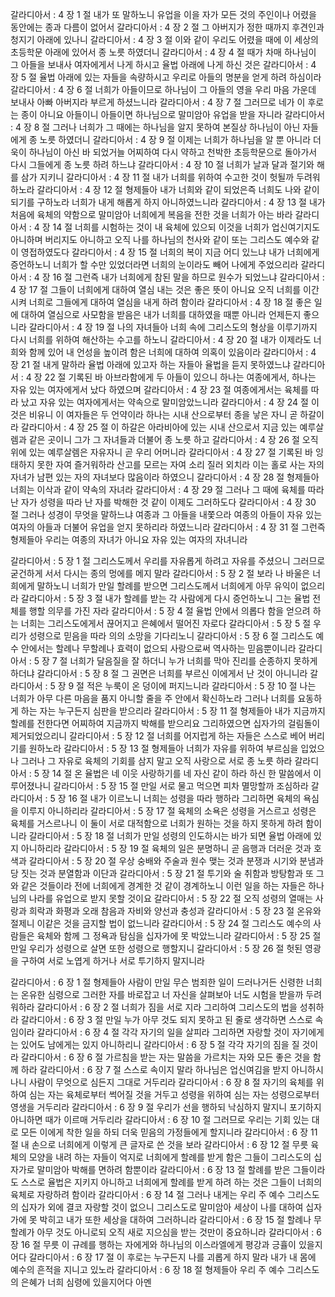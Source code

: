 갈라디아서 : 4 장 1 절 내가 또 말하노니 유업을 이을 자가 모든 것의 주인이나 어렸을 동안에는 종과 다름이 없어서
갈라디아서 : 4 장 2 절 그 아버지가 정한 때까지 후견인과 청지기 아래에 있나니
갈라디아서 : 4 장 3 절 이와 같이 우리도 어렸을 때에 이 세상의 초등학문 아래에 있어서 종 노릇 하였더니
갈라디아서 : 4 장 4 절 때가 차매 하나님이 그 아들을 보내사 여자에게서 나게 하시고 율법 아래에 나게 하신 것은
갈라디아서 : 4 장 5 절 율법 아래에 있는 자들을 속량하시고 우리로 아들의 명분을 얻게 하려 하심이라
갈라디아서 : 4 장 6 절 너희가 아들이므로 하나님이 그 아들의 영을 우리 마음 가운데 보내사 아빠 아버지라 부르게 하셨느니라
갈라디아서 : 4 장 7 절 그러므로 네가 이 후로는 종이 아니요 아들이니 아들이면 하나님으로 말미암아 유업을 받을 자니라
갈라디아서 : 4 장 8 절 그러나 너희가 그 때에는 하나님을 알지 못하여 본질상 하나님이 아닌 자들에게 종 노릇 하였더니
갈라디아서 : 4 장 9 절 이제는 너희가 하나님을 알 뿐 아니라 더욱이 하나님이 아신 바 되었거늘 어찌하여 다시 약하고 천박한 초등학문으로 돌아가서 다시 그들에게 종 노릇 하려 하느냐
갈라디아서 : 4 장 10 절 너희가 날과 달과 절기와 해를 삼가 지키니
갈라디아서 : 4 장 11 절 내가 너희를 위하여 수고한 것이 헛될까 두려워하노라
갈라디아서 : 4 장 12 절 형제들아 내가 너희와 같이 되었은즉 너희도 나와 같이 되기를 구하노라 너희가 내게 해롭게 하지 아니하였느니라
갈라디아서 : 4 장 13 절 내가 처음에 육체의 약함으로 말미암아 너희에게 복음을 전한 것을 너희가 아는 바라
갈라디아서 : 4 장 14 절 너희를 시험하는 것이 내 육체에 있으되 이것을 너희가 업신여기지도 아니하며 버리지도 아니하고 오직 나를 하나님의 천사와 같이 또는 그리스도 예수와 같이 영접하였도다
갈라디아서 : 4 장 15 절 너희의 복이 지금 어디 있느냐 내가 너희에게 증언하노니 너희가 할 수만 있었더라면 너희의 눈이라도 빼어 나에게 주었으리라
갈라디아서 : 4 장 16 절 그런즉 내가 너희에게 참된 말을 하므로 원수가 되었느냐
갈라디아서 : 4 장 17 절 그들이 너희에게 대하여 열심 내는 것은 좋은 뜻이 아니요 오직 너희를 이간시켜 너희로 그들에게 대하여 열심을 내게 하려 함이라
갈라디아서 : 4 장 18 절 좋은 일에 대하여 열심으로 사모함을 받음은 내가 너희를 대하였을 때뿐 아니라 언제든지 좋으니라
갈라디아서 : 4 장 19 절 나의 자녀들아 너희 속에 그리스도의 형상을 이루기까지 다시 너희를 위하여 해산하는 수고를 하노니
갈라디아서 : 4 장 20 절 내가 이제라도 너희와 함께 있어 내 언성을 높이려 함은 너희에 대하여 의혹이 있음이라
갈라디아서 : 4 장 21 절 내게 말하라 율법 아래에 있고자 하는 자들아 율법을 듣지 못하였느냐
갈라디아서 : 4 장 22 절 기록된 바 아브라함에게 두 아들이 있으니 하나는 여종에게서, 하나는 자유 있는 여자에게서 났다 하였으며
갈라디아서 : 4 장 23 절 여종에게서는 육체를 따라 났고 자유 있는 여자에게서는 약속으로 말미암았느니라
갈라디아서 : 4 장 24 절 이것은 비유니 이 여자들은 두 언약이라 하나는 시내 산으로부터 종을 낳은 자니 곧 하갈이라
갈라디아서 : 4 장 25 절 이 하갈은 아라비아에 있는 시내 산으로서 지금 있는 예루살렘과 같은 곳이니 그가 그 자녀들과 더불어 종 노릇 하고
갈라디아서 : 4 장 26 절 오직 위에 있는 예루살렘은 자유자니 곧 우리 어머니라
갈라디아서 : 4 장 27 절 기록된 바 잉태하지 못한 자여 즐거워하라 산고를 모르는 자여 소리 질러 외치라 이는 홀로 사는 자의 자녀가 남편 있는 자의 자녀보다 많음이라 하였으니
갈라디아서 : 4 장 28 절 형제들아 너희는 이삭과 같이 약속의 자녀라
갈라디아서 : 4 장 29 절 그러나 그 때에 육체를 따라 난 자가 성령을 따라 난 자를 박해한 것 같이 이제도 그러하도다
갈라디아서 : 4 장 30 절 그러나 성경이 무엇을 말하느냐 여종과 그 아들을 내쫓으라 여종의 아들이 자유 있는 여자의 아들과 더불어 유업을 얻지 못하리라 하였느니라
갈라디아서 : 4 장 31 절 그런즉 형제들아 우리는 여종의 자녀가 아니요 자유 있는 여자의 자녀니라


갈라디아서 : 5 장 1 절 그리스도께서 우리를 자유롭게 하려고 자유를 주셨으니 그러므로 굳건하게 서서 다시는 종의 멍에를 메지 말라
갈라디아서 : 5 장 2 절 보라 나 바울은 너희에게 말하노니 너희가 만일 할례를 받으면 그리스도께서 너희에게 아무 유익이 없으리라
갈라디아서 : 5 장 3 절 내가 할례를 받는 각 사람에게 다시 증언하노니 그는 율법 전체를 행할 의무를 가진 자라
갈라디아서 : 5 장 4 절 율법 안에서 의롭다 함을 얻으려 하는 너희는 그리스도에게서 끊어지고 은혜에서 떨어진 자로다
갈라디아서 : 5 장 5 절 우리가 성령으로 믿음을 따라 의의 소망을 기다리노니
갈라디아서 : 5 장 6 절 그리스도 예수 안에서는 할례나 무할례나 효력이 없으되 사랑으로써 역사하는 믿음뿐이니라
갈라디아서 : 5 장 7 절 너희가 달음질을 잘 하더니 누가 너희를 막아 진리를 순종하지 못하게 하더냐
갈라디아서 : 5 장 8 절 그 권면은 너희를 부르신 이에게서 난 것이 아니니라
갈라디아서 : 5 장 9 절 적은 누룩이 온 덩이에 퍼지느니라
갈라디아서 : 5 장 10 절 나는 너희가 아무 다른 마음을 품지 아니할 줄을 주 안에서 확신하노라 그러나 너희를 요동하게 하는 자는 누구든지 심판을 받으리라
갈라디아서 : 5 장 11 절 형제들아 내가 지금까지 할례를 전한다면 어찌하여 지금까지 박해를 받으리요 그리하였으면 십자가의 걸림돌이 제거되었으리니
갈라디아서 : 5 장 12 절 너희를 어지럽게 하는 자들은 스스로 베어 버리기를 원하노라
갈라디아서 : 5 장 13 절 형제들아 너희가 자유를 위하여 부르심을 입었으나 그러나 그 자유로 육체의 기회를 삼지 말고 오직 사랑으로 서로 종 노릇 하라
갈라디아서 : 5 장 14 절 온 율법은 네 이웃 사랑하기를 네 자신 같이 하라 하신 한 말씀에서 이루어졌나니
갈라디아서 : 5 장 15 절 만일 서로 물고 먹으면 피차 멸망할까 조심하라
갈라디아서 : 5 장 16 절 내가 이르노니 너희는 성령을 따라 행하라 그리하면 육체의 욕심을 이루지 아니하리라
갈라디아서 : 5 장 17 절 육체의 소욕은 성령을 거스르고 성령은 육체를 거스르나니 이 둘이 서로 대적함으로 너희가 원하는 것을 하지 못하게 하려 함이니라
갈라디아서 : 5 장 18 절 너희가 만일 성령의 인도하시는 바가 되면 율법 아래에 있지 아니하리라
갈라디아서 : 5 장 19 절 육체의 일은 분명하니 곧 음행과 더러운 것과 호색과
갈라디아서 : 5 장 20 절 우상 숭배와 주술과 원수 맺는 것과 분쟁과 시기와 분냄과 당 짓는 것과 분열함과 이단과
갈라디아서 : 5 장 21 절 투기와 술 취함과 방탕함과 또 그와 같은 것들이라 전에 너희에게 경계한 것 같이 경계하노니 이런 일을 하는 자들은 하나님의 나라를 유업으로 받지 못할 것이요
갈라디아서 : 5 장 22 절 오직 성령의 열매는 사랑과 희락과 화평과 오래 참음과 자비와 양선과 충성과
갈라디아서 : 5 장 23 절 온유와 절제니 이같은 것을 금지할 법이 없느니라
갈라디아서 : 5 장 24 절 그리스도 예수의 사람들은 육체와 함께 그 정욕과 탐심을 십자가에 못 박았느니라
갈라디아서 : 5 장 25 절 만일 우리가 성령으로 살면 또한 성령으로 행할지니
갈라디아서 : 5 장 26 절 헛된 영광을 구하여 서로 노엽게 하거나 서로 투기하지 말지니라


갈라디아서 : 6 장 1 절 형제들아 사람이 만일 무슨 범죄한 일이 드러나거든 신령한 너희는 온유한 심령으로 그러한 자를 바로잡고 너 자신을 살펴보아 너도 시험을 받을까 두려워하라
갈라디아서 : 6 장 2 절 너희가 짐을 서로 지라 그리하여 그리스도의 법을 성취하라
갈라디아서 : 6 장 3 절 만일 누가 아무 것도 되지 못하고 된 줄로 생각하면 스스로 속임이라
갈라디아서 : 6 장 4 절 각각 자기의 일을 살피라 그리하면 자랑할 것이 자기에게는 있어도 남에게는 있지 아니하리니
갈라디아서 : 6 장 5 절 각각 자기의 짐을 질 것이라
갈라디아서 : 6 장 6 절 가르침을 받는 자는 말씀을 가르치는 자와 모든 좋은 것을 함께 하라
갈라디아서 : 6 장 7 절 스스로 속이지 말라 하나님은 업신여김을 받지 아니하시나니 사람이 무엇으로 심든지 그대로 거두리라
갈라디아서 : 6 장 8 절 자기의 육체를 위하여 심는 자는 육체로부터 썩어질 것을 거두고 성령을 위하여 심는 자는 성령으로부터 영생을 거두리라
갈라디아서 : 6 장 9 절 우리가 선을 행하되 낙심하지 말지니 포기하지 아니하면 때가 이르매 거두리라
갈라디아서 : 6 장 10 절 그러므로 우리는 기회 있는 대로 모든 이에게 착한 일을 하되 더욱 믿음의 가정들에게 할지니라
갈라디아서 : 6 장 11 절 내 손으로 너희에게 이렇게 큰 글자로 쓴 것을 보라
갈라디아서 : 6 장 12 절 무릇 육체의 모양을 내려 하는 자들이 억지로 너희에게 할례를 받게 함은 그들이 그리스도의 십자가로 말미암아 박해를 면하려 함뿐이라
갈라디아서 : 6 장 13 절 할례를 받은 그들이라도 스스로 율법은 지키지 아니하고 너희에게 할례를 받게 하려 하는 것은 그들이 너희의 육체로 자랑하려 함이라
갈라디아서 : 6 장 14 절 그러나 내게는 우리 주 예수 그리스도의 십자가 외에 결코 자랑할 것이 없으니 그리스도로 말미암아 세상이 나를 대하여 십자가에 못 박히고 내가 또한 세상을 대하여 그러하니라
갈라디아서 : 6 장 15 절 할례나 무할례가 아무 것도 아니로되 오직 새로 지으심을 받는 것만이 중요하니라
갈라디아서 : 6 장 16 절 무릇 이 규례를 행하는 자에게와 하나님의 이스라엘에게 평강과 긍휼이 있을지어다
갈라디아서 : 6 장 17 절 이 후로는 누구든지 나를 괴롭게 하지 말라 내가 내 몸에 예수의 흔적을 지니고 있노라
갈라디아서 : 6 장 18 절 형제들아 우리 주 예수 그리스도의 은혜가 너희 심령에 있을지어다 아멘